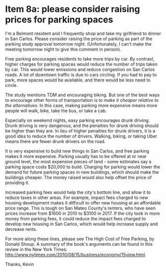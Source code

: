 # Item 8a: please consider raising prices for parking spaces

I'm a Belmont resident and I frequently shop and take my girlfriend to dinner in
San Carlos. Please consider raising the price of parking as part of the parking
study approval tomorrow night. (Unfortunately, I can't make the meeting tomorrow
night to give this comment in person).

Free parking encourages residents to take more trips by car. By contrast, higher
charges for parking spaces would reduce the number of trips taken by car. This
would lower emissions and reduce congestion on San Carlos roads. A lot of
downtown traffic is due to cars circling. If you had to pay to park, more spaces
would be available, and there would be less need to circle.

The study mentions TDM and encouraging biking. But one of the best ways to
encourage other forms of transportation is *to make it cheaper relative to the
alternatives.* In this case, making parking more expensive means more people
will walk, bike, take the bus, or take a cab.

Especially on weekend nights, easy parking encourages drunk driving. Drunk
driving is very dangerous, and the penalties for drunk driving should be higher
than they are. In lieu of higher penalties for drunk drivers, it is a good idea
to reduce the number of drivers. Walking, biking, or taking Uber means there are
fewer drunk drivers on the road.

It is very expensive to build new things in San Carlos, and free parking makes
it more expensive. Parking usually has to be offered at or near ground level,
the most expensive pieces of land - some estimates say a parking space costs
$20,000 to build. Charging for parking would lower the demand for future parking
spaces in new buildings, which should make the buildings cheaper. The money
raised would also help offset the price of providing it.

Increased parking fees would help the city's bottom line, and allow it to
reduce taxes in other areas. For example, impact fees charged to new housing
development makes it difficult to offer new housing at an affordable price
range. This is tough on San Mateo County's renters, who have seen prices
increase from $1600 in 2010 to $3100 in 2017. If the city took in more money
from parking fees, it could reduce the impact fees charged to develop new
housing in San Carlos, which would help increase supply and decrease rents.

For more along these lines, please see The High Cost of Free Parking, by Donald
Shoup. A summary of the book's arguments can be found in this review in the New
York Times: http://www.nytimes.com/2010/08/15/business/economy/15view.html.

Thanks,
Kevin
